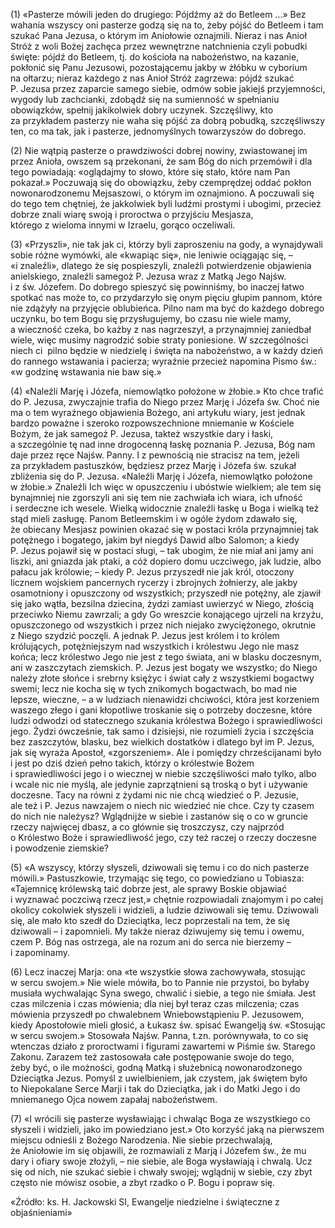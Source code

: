 
\(1\) «Pasterze mówili jeden do drugiego: Pójdźmy aż do Betleem ...» Bez
wahania wszyscy oni pasterze godzą się na to, żeby pójść do Betleem
i tam szukać Pana Jezusa, o którym im Aniołowie oznajmili. Nieraz i nas
Anioł Stróż z woli Bożej zachęca przez wewnętrzne natchnienia czyli
pobudki święte: pójdź do Betleem, tj. do kościoła na nabożeństwo,
na kazanie, pokłonić się Panu Jezusowi, pozostającemu jakby w żłóbku
w cyborium na ołtarzu; nieraz każdego z nas Anioł Stróż zagrzewa: pójdź
szukać P. Jezusa przez zaparcie samego siebie, odmów sobie jakiejś
przyjemności, wygody lub zachcianki, zdobądź się na sumienność
w spełnianiu obowiązków, spełnij jakikolwiek dobry uczynek. Szczęśliwy,
kto za przykładem pasterzy nie waha się pójść za dobrą pobudką,
szczęśliwszy ten, co ma tak, jak i pasterze, jednomyślnych towarzyszów
do dobrego.

\(2\) Nie wątpią pasterze o prawdziwości dobrej nowiny, zwiastowanej im
przez Anioła, owszem są przekonani, że sam Bóg do nich przemówił i dla
tego powiadają: «oglądajmy to słowo, które się stało, które nam Pan
pokazał.» Poczuwają się do obowiązku, żeby czemprędzej oddać pokłon
nowonarodzonemu Mejsaszowi, o którym im oznajmiono. A poczuwali się
do tego tem chętniej, że jakkolwiek byli ludźmi prostymi i ubogimi,
przecież dobrze znali wiarę swoją i proroctwa o przyjściu Mesjasza,
którego z wieloma innymi w Izraelu, gorąco oczeliwali.

\(3\) «Przyszli», nie tak jak ci, którzy byli zaproszeniu na gody,
a wynajdywali sobie różne wymówki, ale «kwapiąc się», nie leniwie
ociągając się, – «i znaleźli», dlatego że się pospieszyli, znaleźli
potwierdzenie objawienia anielskiego, znaleźli samegoż P. Jezusa wraz
z Matką Jego Najśw. i z św. Józefem. Do dobrego spieszyć się powinniśmy,
bo inaczej łatwo spotkać nas może to, co przydarzyło się onym pięciu
głupim pannom, które nie zdążyły na przyjęcie oblubieńca. Pilno nam ma
być do każdego dobrego uczynku, bo tem Bogu się przysługujemy, bo czasu
nie wiele mamy, a wieczność czeka, bo każby z nas nagrzeszył,
a przynajmniej zaniedbał wiele, więc musimy nagrodzić sobie straty
poniesione. W szczególności niech ci  pilno będzie w niedzielę i święta
na nabożeństwo, a w każdy dzień do rannego wstawania i pacierza;
wyraźnie przecież napomina Pismo św.: «w godzinę wstawania nie baw się.»

\(4\) «Naleźli Marję i Józefa, niemowlątko położone w żłobie.» Kto chce
trafić do P. Jezusa, zwyczajnie trafia do Niego przez Marję i Józefa
św. Choć nie ma o tem wyraźnego objawienia Bożego, ani artykułu wiary,
jest jednak bardzo poważne i szeroko rozpowszechnione mniemanie
w Kościele Bożym, że jak samegoż P. Jezusa, takteż wszystkie dary
i łaski, a szczególnie tę nad inne drogocenną łaskę poznania P. Jezusa,
Bóg nam daje przez ręce Najśw. Panny. I z pewnością nie stracisz na tem,
jeżeli za przykładem pastuszków, będziesz przez Marję i Józefa
św. szukał zbliżenia się do P. Jezusa. «Naleźli Marję i Józefa,
niemowlątko położone w żłobie.» Znaleźli Ich więc w opuszczeniu
i ubóstwie wielkiem; ale tem się bynajmniej nie zgorszyli ani się tem
nie zachwiała ich wiara, ich ufność i serdeczne ich wesele. Wielką
widocznie znaleźli łaskę u Boga i wielką też stąd mieli zasługę. Panom
Betleemskim i w ogóle żydom zdawało się, że obiecany Mesjasz powinien
okazać się w postaci króla przynajmniej tak potężnego i bogatego, jakim
był niegdyś Dawid albo Salomon; a kiedy P. Jezus pojawił się w postaci
sługi, – tak ubogim, że nie miał ani jamy ani liszki, ani gniazda jak
ptaki, a cóż dopiero domu uczciwego, jak ludzie, albo pałacu jak
królowie; – kiedy P. Jezus przyszedł nie jak król, otoczony licznem
wojskiem pancernych rycerzy i zbrojnych żołnierzy, ale jakby osamotniony
i opuszczony od wszystkich; przyszedł nie potężny, ale zjawił się jako
wątła, bezsilna dziecina, żydzi zamiast uwierzyć w Niego, złością
przeciwko Niemu zawrzali; a gdy Go wreszcie konającego ujrzeli
na krzyżu, opuszczonego od wszystkich i przez nich niejako zwyciężonego,
okrutnie z Niego szydzić poczęli. A jednak P. Jezus jest królem i to
królem królujących, potężniejszym nad wszystkich i królestwu Jego nie
masz końca; lecz królestwo Jego nie jest z tego świata, ani w blasku
doczesnym, ani w zaszczytach ziemskich. P. Jezus jest bogaty
we wszystko; do Niego należy złote słońce i srebrny księżyc i świat cały
z wszystkiemi bogactwy swemi; lecz nie kocha się w tych znikomych
bogactwach, bo mad nie lepsze, wieczne, – a w ludziach nienawidzi
chciwości, która jest korzeniem waszego złego i gani kłopotliwe
troskanie się o potrzeby doczesne, które ludzi odwodzi od statecznego
szukania królestwa Bożego i sprawiedliwości jego. Żydzi ówcześnie, tak
samo i dzisiejsi, nie rozumieli życia i szczęścia bez zaszczytów,
blasku, bez wielkich dostatków i dlatego był im P. Jezus, jak się wyraża
Apostoł, «zgorszeniem». Ale i pomiędzy chrześcijanami było i jest
po dziś dzień pełno takich, którzy o królestwie Bożem i sprawiedliwości
jego i o wiecznej w niebie szczęśliwości mało tylko, albo i wcale nic
nie myślą, ale jedynie zaprzątnieni są troską o byt i używanie doczesne.
Tacy na równi z żydami nic nie chcą wiedzieć o P. Jezusie, ale też i P.
Jezus nawzajem o niech nic wiedzieć nie chce. Czy ty czasem do nich nie
należysz? Wglądnijże w siebie i zastanów się o co w gruncie rzeczy
najwięcej dbasz, a co głównie się troszczysz, czy najprzód o Królestwo
Boże i sprawiedliwość jego, czy też raczej o rzeczy doczesne
i powodzenie ziemskie?

\(5\) «A wszyscy, którzy słyszeli, dziwowali się temu i co do nich
pasterze mówili.» Pastuszkowie, trzymając się tego, co powiedziano
u Tobiasza: «Tajemnicę królewską taić dobrze jest, ale sprawy Boskie
objawiać i wyznawać poczciwą rzecz jest,» chętnie rozpowiadali znajomym
i po całej okolicy cokolwiek słyszeli i widzieli, a ludzie dziwowali się
temu. Dziwowali się, ale mało kto szedł do Dzieciątka, lecz poprzestali
na tem, że się dziwowali – i zapomnieli. My także nieraz dziwujemy się
temu i owemu, czem P. Bóg nas ostrzega, ale na rozum ani do serca nie
bierzemy – i zapominamy.

\(6\) Lecz inaczej Marja: ona «te wszystkie słowa zachowywała, stosując
w sercu swojem.» Nie wiele mówiła, bo to Pannie nie przystoi, bo byłaby
musiała wychwalając Syna swego, chwalić i siebie, a tego nie śmiała.
Jest czas milczenia i czas mówienia; dla niej był teraz czas milczenia;
czas mówienia przyszedł po chwalebnem Wniebowstąpieniu P. Jezusowem,
kiedy Apostołowie mieli głosić, a Łukasz św. spisać Ewangelją
św. «Stosując w sercu swojem.» Stosowała Najśw. Panna, t.zn.
porównywała, to co się wtenczas działo z proroctwami i figurami
zawartemi w Piśmie św. Starego Zakonu. Zarazem też zastosowała całe
postępowanie swoje do tego, żeby być, o ile możności, godną Matką
i służebnicą nowonarodzonego Dzieciątka Jezus. Pomyśl z uwielbieniem,
jak czystem, jak świętem było to Niepokalane Serce Marji i tak
do Dzieciątka, jak i do Matki Jego i do mniemanego Ojca nowem zapałaj
nabożeństwem.

\(7\) «I wrócili się pasterze wysławiając i chwaląc Boga ze wszystkiego
co słyszeli i widzieli, jako im powiedziano jest.» Oto korzyść jaką
na pierwszem miejscu odnieśli z Bożego Narodzenia. Nie siebie
przechwalają, że Aniołowie im się objawili, że rozmawiali z Marją
i Józefem św., że mu dary i ofiary swoje złożyli, – nie siebie,
ale Boga wysławiają i chwalą. Ucz się od nich, nie szukać siebie
i chwały swojej; wglądnij w siebie, czy zbyt często nie mówisz osobie,
a zbyt rzadko o P. Bogu i popraw się.

«Źródło: ks. H. Jackowski SI, Ewangelje niedzielne i świąteczne z objaśnieniami»

